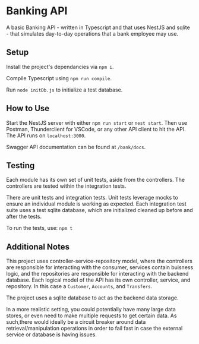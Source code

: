 # Banking API
A basic Banking API - written in Typescript and that uses NestJS and sqlite - that simulates day-to-day operations that a bank employee may use.

## Setup
Install the project's dependancies via `npm i`.

Compile Typescript using `npm run compile`.

Run `node initDb.js` to initialize a test database.

## How to Use
Start the NestJS server with either `npm run start` or `nest start`.
Then use Postman, Thunderclient for VSCode, or any other API client to hit the API.
The API runs on `localhost:3000`.

Swagger API documentation can be found at `/bank/docs`.

## Testing
Each module has its own set of unit tests, aside from the controllers. The controllers are tested within the integration tests.

There are unit tests and integration tests. Unit tests leverage mocks to ensure an individual module is working as expected. Each integration test suite
uses a test sqlite database, which are initialized cleaned up before and after the tests.

To run the tests, use: `npm t`

## Additional Notes
This project uses controller-service-repository model, where the controllers are responsible for interacting with the consumer, services contain buisness logic,
and the repositories are responsible for interacting with the backend database. Each logical model of the API has its own controller, service, and repository.
In this case a `Customer`, `Accounts`, and `Transfers`.

The project uses a sqlite database to act as the backend data storage.

In a more realistic setting, you could potentially have many large data stores, or even need to make multiple requests to get certain data.
As such,there would ideally be a circuit breaker around data retrieval/manipulation operations in order to fail fast in case the external service
or database is having issues.